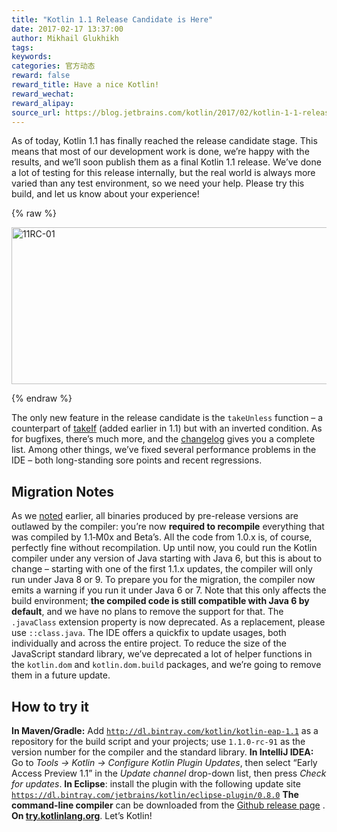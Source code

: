 ```yaml
---
title: "Kotlin 1.1 Release Candidate is Here"
date: 2017-02-17 13:37:00
author: Mikhail Glukhikh
tags:
keywords:
categories: 官方动态
reward: false
reward_title: Have a nice Kotlin!
reward_wechat:
reward_alipay:
source_url: https://blog.jetbrains.com/kotlin/2017/02/kotlin-1-1-release-candidate-is-here/
---
```


As of today, Kotlin 1.1 has finally reached the release candidate stage. This means that most of our development work is done, we’re happy with the results, and we’ll soon publish them as a final Kotlin 1.1 release. We’ve done a lot of testing for this release internally, but the real world is always more varied than any test environment, so we need your help. Please try this build, and let us know about your experience!

{% raw %}
<p><img alt="11RC-01" class="alignnone size-full wp-image-4599" height="251" src="https://d3nmt5vlzunoa1.cloudfront.net/kotlin/files/2017/02/11RC-01.png" width="1300"/><br/>
<span id="more-4589"></span></p>
{% endraw %}

The only new feature in the release candidate is the <code>takeUnless</code> function – a counterpart of  [takeIf](https://kotlinlang.org/docs/reference/whatsnew11.html#takeif-and-also)  (added earlier in 1.1) but with an inverted condition. As for bugfixes, there’s much more, and the  [changelog](https://github.com/JetBrains/kotlin/blob/1.1-rc/ChangeLog.md)  gives you a complete list. Among other things, we’ve fixed several performance problems in the IDE – both long-standing sore points and recent regressions.
## Migration Notes

As we  [noted](https://blog.jetbrains.com/kotlin/2017/01/kotlin-1-1-beta-is-here/)  earlier, all binaries produced by pre-release versions are outlawed by the compiler: you’re now <b>required to recompile</b> everything that was compiled by 1.1‑M0x and Beta’s. All the code from 1.0.x is, of course, perfectly fine without recompilation.
Up until now, you could run the Kotlin compiler under any version of Java starting with Java 6, but this is about to change – starting with one of the first 1.1.x updates, the compiler will only run under Java 8 or 9. To prepare you for the migration, the compiler now emits a warning if you run it under Java 6 or 7. Note that this only affects the build environment; <b>the compiled code is still compatible with Java 6 by default</b>, and we have no plans to remove the support for that.
The <code>.javaClass</code> extension property is now deprecated. As a replacement, please use <code>::class.java</code>. The IDE offers a quickfix to update usages, both individually and across the entire project.
To reduce the size of the JavaScript standard library, we’ve deprecated a lot of helper functions in the <code>kotlin.dom</code> and <code>kotlin.dom.build</code> packages, and we’re going to remove them in a future update.
## How to try it

<b>In Maven/Gradle:</b> Add <code>http://dl.bintray.com/kotlin/kotlin-eap-1.1</code> as a repository for the build script and your projects; use <code>1.1.0-rc-91</code> as the version number for the compiler and the standard library.
<b>In IntelliJ IDEA:</b> Go to <i>Tools → Kotlin → Configure Kotlin Plugin Updates</i>, then select “Early Access Preview 1.1” in the <i>Update channel</i> drop-down list, then press <i>Check for updates</i>.
<strong>In Eclipse</strong>: install the plugin with the following update site<br/>
<code>https://dl.bintray.com/jetbrains/kotlin/eclipse-plugin/0.8.0</code>
<strong>The command-line compiler</strong> can be downloaded from the  [Github release page](https://github.com/JetBrains/kotlin/releases/tag/v1.1-rc) .
<b>On <a href="http://try.kotlinlang.org/">try.kotlinlang.org</a></b>.
Let’s Kotlin!
